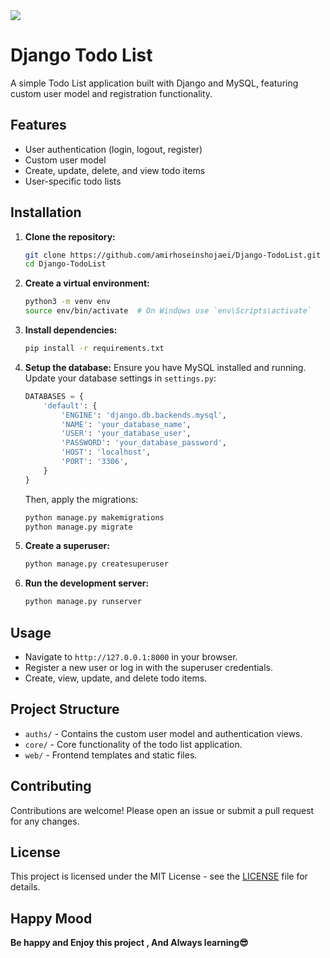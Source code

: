<img src="https://maxmautner.com/public/images/django.gif" align="center">

# Django Todo List

A simple Todo List application built with Django and MySQL, featuring custom user model and registration functionality.

## Features

- User authentication (login, logout, register)
- Custom user model
- Create, update, delete, and view todo items
- User-specific todo lists

## Installation

1. **Clone the repository:**
    ```sh
    git clone https://github.com/amirhoseinshojaei/Django-TodoList.git
    cd Django-TodoList
    ```

2. **Create a virtual environment:**
    ```sh
    python3 -m venv env
    source env/bin/activate  # On Windows use `env\Scripts\activate`
    ```

3. **Install dependencies:**
    ```sh
    pip install -r requirements.txt
    ```

4. **Setup the database:**
    Ensure you have MySQL installed and running. Update your database settings in `settings.py`:
    ```python
    DATABASES = {
        'default': {
            'ENGINE': 'django.db.backends.mysql',
            'NAME': 'your_database_name',
            'USER': 'your_database_user',
            'PASSWORD': 'your_database_password',
            'HOST': 'localhost',
            'PORT': '3306',
        }
    }
    ```
    Then, apply the migrations:
    ```sh
    python manage.py makemigrations
    python manage.py migrate
    ```

5. **Create a superuser:**
    ```sh
    python manage.py createsuperuser
    ```

6. **Run the development server:**
    ```sh
    python manage.py runserver
    ```

## Usage

- Navigate to `http://127.0.0.1:8000` in your browser.
- Register a new user or log in with the superuser credentials.
- Create, view, update, and delete todo items.

## Project Structure

- `auths/` - Contains the custom user model and authentication views.
- `core/` - Core functionality of the todo list application.
- `web/` - Frontend templates and static files.

## Contributing

Contributions are welcome! Please open an issue or submit a pull request for any changes.

## License

This project is licensed under the MIT License - see the [LICENSE](LICENSE) file for details.

## Happy Mood

**Be happy and Enjoy this project , And Always learning😎**
